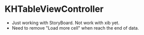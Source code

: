 KHTableViewController
=====================

- Just working with StoryBoard. Not work with xib yet.
- Need to remove "Load more cell" when reach the end of data.
